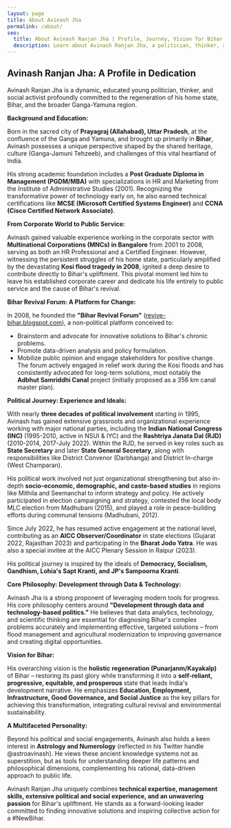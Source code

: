 ```yaml
---
layout: page
title: About Avinash Jha
permalink: /about/
seo:
  title: About Avinash Ranjan Jha | Profile, Journey, Vision for Bihar
  description: Learn about Avinash Ranjan Jha, a politician, thinker, and social activist dedicated to Bihar's regeneration. Discover his background, education (MBA, MCSE, CCNA), political career (INC, RJD), founding of Bihar Revival Forum, and vision for development through data and technology.
---
```


## Avinash Ranjan Jha: A Profile in Dedication

Avinash Ranjan Jha is a dynamic, educated young politician, thinker, and social activist profoundly committed to the regeneration of his home state, Bihar, and the broader Ganga-Yamuna region.

**Background and Education:**

Born in the sacred city of **Prayagraj (Allahabad), Uttar Pradesh**, at the confluence of the Ganga and Yamuna, and brought up primarily in **Bihar**, Avinash possesses a unique perspective shaped by the shared heritage, culture (Ganga-Jamuni Tehzeeb), and challenges of this vital heartland of India.

His strong academic foundation includes a **Post Graduate Diploma in Management (PGDM/MBA)** with specializations in HR and Marketing from the Institute of Administrative Studies (2001). Recognizing the transformative power of technology early on, he also earned technical certifications like **MCSE (Microsoft Certified Systems Engineer)** and **CCNA (Cisco Certified Network Associate)**.

**From Corporate World to Public Service:**

Avinash gained valuable experience working in the corporate sector with **Multinational Corporations (MNCs) in Bangalore** from 2001 to 2008, serving as both an HR Professional and a Certified Engineer. However, witnessing the persistent struggles of his home state, particularly amplified by the devastating **Kosi flood tragedy in 2008**, ignited a deep desire to contribute directly to Bihar's upliftment. This pivotal moment led him to leave his established corporate career and dedicate his life entirely to public service and the cause of Bihar's revival.

**Bihar Revival Forum: A Platform for Change:**

In 2008, he founded the **"Bihar Revival Forum"** ([revive-bihar.blogspot.com](https://revive-bihar.blogspot.com/)), a non-political platform conceived to:
*   Brainstorm and advocate for innovative solutions to Bihar's chronic problems.
*   Promote data-driven analysis and policy formulation.
*   Mobilize public opinion and engage stakeholders for positive change.
The forum actively engaged in relief work during the Kosi floods and has consistently advocated for long-term solutions, most notably the **Adbhut Samriddhi Canal** project (initially proposed as a 356 km canal master plan).

**Political Journey: Experience and Ideals:**

With nearly **three decades of political involvement** starting in 1995, Avinash has gained extensive grassroots and organizational experience working with major national parties, including the **Indian National Congress (INC)** (1995-2010, active in NSUI & IYC) and the **Rashtriya Janata Dal (RJD)** (2010-2014, 2017-July 2022). Within the RJD, he served in key roles such as **State Secretary** and later **State General Secretary**, along with responsibilities like District Convenor (Darbhanga) and District In-charge (West Champaran).

His political work involved not just organizational strengthening but also in-depth **socio-economic, demographic, and caste-based studies** in regions like Mithila and Seemanchal to inform strategy and policy. He actively participated in election campaigning and strategy, contested the local body MLC election from Madhubani (2015), and played a role in peace-building efforts during communal tensions (Madhubani, 2012).

Since July 2022, he has resumed active engagement at the national level, contributing as an **AICC Observer/Coordinator** in state elections (Gujarat 2022, Rajasthan 2023) and participating in the **Bharat Jodo Yatra**. He was also a special invitee at the AICC Plenary Session in Raipur (2023).

His political journey is inspired by the ideals of **Democracy, Socialism, Gandhism, Lohia's Sapt Kranti, and JP's Sampoorna Kranti**.

**Core Philosophy: Development through Data & Technology:**

Avinash Jha is a strong proponent of leveraging modern tools for progress. His core philosophy centers around **"Development through data and technology-based politics."** He believes that data analytics, technology, and scientific thinking are essential for diagnosing Bihar's complex problems accurately and implementing effective, targeted solutions – from flood management and agricultural modernization to improving governance and creating digital opportunities.

**Vision for Bihar:**

His overarching vision is the **holistic regeneration (Punarjanm/Kayakalp)** of Bihar – restoring its past glory while transforming it into a **self-reliant, progressive, equitable, and prosperous** state that leads India's development narrative. He emphasizes **Education, Employment, Infrastructure, Good Governance, and Social Justice** as the key pillars for achieving this transformation, integrating cultural revival and environmental sustainability.

**A Multifaceted Personality:**

Beyond his political and social engagements, Avinash also holds a keen interest in **Astrology and Numerology** (reflected in his Twitter handle @astroavinash). He views these ancient knowledge systems not as superstition, but as tools for understanding deeper life patterns and philosophical dimensions, complementing his rational, data-driven approach to public life.

Avinash Ranjan Jha uniquely combines **technical expertise, management skills, extensive political and social experience, and an unwavering passion** for Bihar's upliftment. He stands as a forward-looking leader committed to finding innovative solutions and inspiring collective action for a #NewBihar.